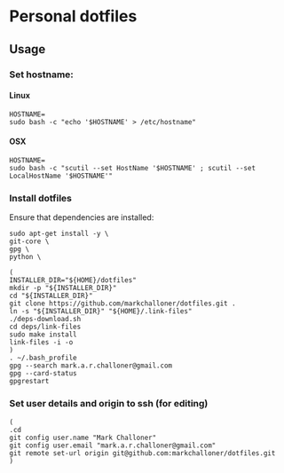 # Personal dotfiles

## Usage

### Set hostname:

#### Linux

```
HOSTNAME=
sudo bash -c "echo '$HOSTNAME' > /etc/hostname"
```

#### OSX

```
HOSTNAME=
sudo bash -c "scutil --set HostName '$HOSTNAME' ; scutil --set LocalHostName '$HOSTNAME'"
```

### Install dotfiles

Ensure that dependencies are installed:

```
sudo apt-get install -y \
git-core \
gpg \
python \
```

```
(
INSTALLER_DIR="${HOME}/dotfiles"
mkdir -p "${INSTALLER_DIR}"
cd "${INSTALLER_DIR}"
git clone https://github.com/markchalloner/dotfiles.git .
ln -s "${INSTALLER_DIR}" "${HOME}/.link-files"
./deps-download.sh
cd deps/link-files
sudo make install
link-files -i -o
)
. ~/.bash_profile
gpg --search mark.a.r.challoner@gmail.com
gpg --card-status
gpgrestart
```

### Set user details and origin to ssh (for editing)

```
(
.cd
git config user.name "Mark Challoner"
git config user.email "mark.a.r.challoner@gmail.com"
git remote set-url origin git@github.com:markchalloner/dotfiles.git
)
```
